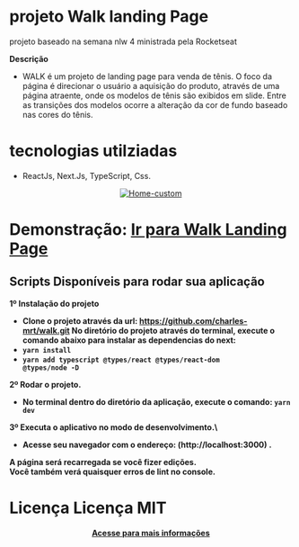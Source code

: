 # projeto Walk landing Page
projeto baseado na semana nlw 4 ministrada pela Rocketseat

<strong>Descrição</strong>
- WALK é um projeto de landing page para venda de tênis. O foco da página é direcionar o usuário a aquisição do produto, através de uma página atraente, onde os modelos de tênis são exibidos em slide.
Entre as transições dos modelos ocorre a alteração da cor de fundo baseado nas cores do tênis.

# tecnologias utilziadas
 - ReactJs, Next.Js, TypeScript, Css.

<p align="center">
  <a href="" target="_blank"><img src="https://i.ibb.co/VmbtWk9/walk-ldpage.jpg" alt="Home-custom" border="0"></a>
</p>
<h1>Demonstração:  <a href="" target="_blank">Ir para Walk Landing Page</a></h1>


## Scripts Disponíveis para rodar sua aplicação

<strong> 1º </srtong>Instalação do projeto 
- Clone o projeto através da url: https://github.com/charles-mrt/walk.git
No diretório do projeto através do terminal, execute o comando abaixo para instalar as dependencias do next:
- <strong> <code>yarn install</code></strong>
- <strong> <code>yarn add typescript @types/react @types/react-dom @types/node -D</code></strong>

<strong> 2º </srtong>Rodar o projeto.
- No terminal dentro do diretório da aplicação, execute o comando:
<strong> <code>yarn dev</code></strong>

<strong> 3º </srtong>Executa o aplicativo no modo de desenvolvimento.\
- Acesse seu navegador com o endereço: (http://localhost:3000) .


A página será recarregada se você fizer edições. \
Você também verá quaisquer erros de lint no console.

# Licença Licença MIT
<p align="center">
  <a href="https://github.com/charles-mrt/walk/blob/walk-landing-page/LICENSE" target="_blank">Acesse para mais informações</a>
</p>
